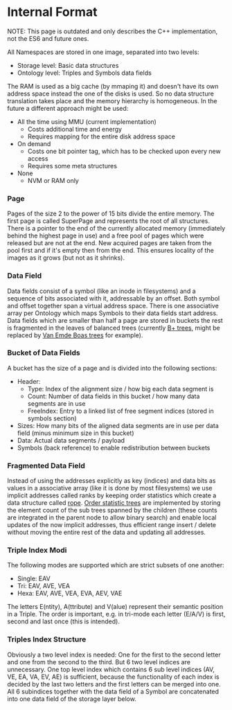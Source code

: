 # Internal Format
NOTE: This page is outdated and only describes the C++ implementation, not the ES6 and future ones.


All Namespaces are stored in one image, separated into two levels:
- Storage level: Basic data structures
- Ontology level: Triples and Symbols data fields

The RAM is used as a big cache (by mmaping it) and doesn't have its own address space instead the one of the disks is used.
So no data structure translation takes place and the memory hierarchy is homogeneous.
In the future a different approach might be used:
- All the time using MMU (current implementation)
    - Costs additional time and energy
    - Requires mapping for the entire disk address space
- On demand
    - Costs one bit pointer tag, which has to be checked upon every new access
    - Requires some meta structures
- None
    - NVM or RAM only

### Page
Pages of the size 2 to the power of 15 bits divide the entire memory.
The first page is called SuperPage and represents the root of all structures.
There is a pointer to the end of the currently allocated memory (immediately behind the highest page in use)
and a free pool of pages which were released but are not at the end.
New acquired pages are taken from the pool first and if it's empty then from the end.
This ensures locality of the images as it grows (but not as it shrinks).

### Data Field
Data fields consist of a symbol (like an inode in filesystems) and a sequence of bits associated with it, addressable by an offset.
Both symbol and offset together span a virtual address space.
There is one associative array per Ontology which maps Symbols to their data fields start address.
Data fields which are smaller than half a page are stored in buckets the rest is fragmented in the leaves of balanced trees
(currently [B+ trees](https://en.wikipedia.org/wiki/B%2B_tree), might be replaced by [Van Emde Boas trees](https://en.wikipedia.org/wiki/Van_Emde_Boas_tree) for example).

### Bucket of Data Fields
A bucket has the size of a page and is divided into the following sections:
- Header:
    - Type: Index of the alignment size / how big each data segment is
    - Count: Number of data fields in this bucket / how many data segments are in use
    - FreeIndex: Entry to a linked list of free segment indices (stored in symbols section)
- Sizes: How many bits of the aligned data segments are in use per data field (minus minimum size in this bucket)
- Data: Actual data segments / payload
- Symbols (back reference) to enable redistribution between buckets

### Fragmented Data Field
Instead of using the addresses explicitly as key (indices) and data bits as values in a associative array (like it is done by most filesystems)
we use implicit addresses called ranks by keeping order statistics which create a data structure called [rope](https://en.wikipedia.org/wiki/Rope_(data_structure)).
[Order statistic trees](https://en.wikipedia.org/wiki/Order_statistic_tree) are implemented by storing the element count of the sub trees spanned by the children
(these counts are integrated in the parent node to allow binary search) and enable local updates of the now implicit addresses,
thus efficient range insert / delete without moving the entire rest of the data and updating all addresses.

### Triple Index Modi
The following modes are supported which are strict subsets of one another:
- Single: EAV
- Tri: EAV, AVE, VEA
- Hexa: EAV, AVE, VEA, EVA, AEV, VAE

The letters E(ntity), A(ttribute) and V(alue) represent their semantic position in a Triple.
The order is important, e.g. in tri-mode each letter (E/A/V) is first, second and last once (this is intended).

### Triples Index Structure
Obviously a two level index is needed: One for the first to the second letter and one from the second to the third.
But 6 two level indices are unnecessary. One top level index which contains 6 sub level indices (AV, VE, EA, VA, EV, AE) is sufficient,
because the functionality of each index is decided by the last two letters and the first letters can be merged into one.
All 6 subindices together with the data field of a Symbol are concatenated into one data field of the storage layer below.
